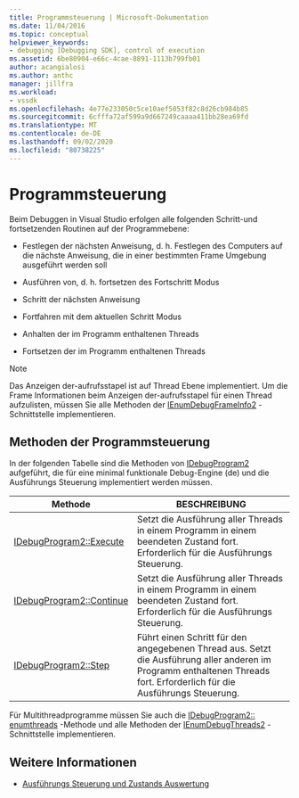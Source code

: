 ```yaml
---
title: Programmsteuerung | Microsoft-Dokumentation
ms.date: 11/04/2016
ms.topic: conceptual
helpviewer_keywords:
- debugging [Debugging SDK], control of execution
ms.assetid: 6be80904-e66c-4cae-8891-1113b799fb01
author: acangialosi
ms.author: anthc
manager: jillfra
ms.workload:
- vssdk
ms.openlocfilehash: 4e77e233050c5ce10aef5053f82c8d26cb984b85
ms.sourcegitcommit: 6cfffa72af599a9d667249caaaa411bb28ea69fd
ms.translationtype: MT
ms.contentlocale: de-DE
ms.lasthandoff: 09/02/2020
ms.locfileid: "80738225"
---
```

# <a name="program-control"></a>Programmsteuerung
Beim Debuggen in Visual Studio erfolgen alle folgenden Schritt-und fortsetzenden Routinen auf der Programmebene:

- Festlegen der nächsten Anweisung, d. h. Festlegen des Computers auf die nächste Anweisung, die in einer bestimmten Frame Umgebung ausgeführt werden soll

- Ausführen von, d. h. fortsetzen des Fortschritt Modus

- Schritt der nächsten Anweisung

- Fortfahren mit dem aktuellen Schritt Modus

- Anhalten der im Programm enthaltenen Threads

- Fortsetzen der im Programm enthaltenen Threads

> [!NOTE]
> Das Anzeigen der-aufrufsstapel ist auf Thread Ebene implementiert. Um die Frame Informationen beim Anzeigen der-aufrufsstapel für einen Thread aufzulisten, müssen Sie alle Methoden der [IEnumDebugFrameInfo2](../../extensibility/debugger/reference/ienumdebugframeinfo2.md) -Schnittstelle implementieren.

## <a name="methods-of-program-control"></a>Methoden der Programmsteuerung
 In der folgenden Tabelle sind die Methoden von [IDebugProgram2](../../extensibility/debugger/reference/idebugprogram2.md) aufgeführt, die für eine minimal funktionale Debug-Engine (de) und die Ausführungs Steuerung implementiert werden müssen.

|Methode|BESCHREIBUNG|
|------------|-----------------|
|[IDebugProgram2::Execute](../../extensibility/debugger/reference/idebugprogram2-execute.md)|Setzt die Ausführung aller Threads in einem Programm in einem beendeten Zustand fort. Erforderlich für die Ausführungs Steuerung.|
|[IDebugProgram2::Continue](../../extensibility/debugger/reference/idebugprogram2-continue.md)|Setzt die Ausführung aller Threads in einem Programm in einem beendeten Zustand fort. Erforderlich für die Ausführungs Steuerung.|
|[IDebugProgram2::Step](../../extensibility/debugger/reference/idebugprogram2-step.md)|Führt einen Schritt für den angegebenen Thread aus. Setzt die Ausführung aller anderen im Programm enthaltenen Threads fort. Erforderlich für die Ausführungs Steuerung.|

 Für Multithreadprogramme müssen Sie auch die [IDebugProgram2:: enumthreads](../../extensibility/debugger/reference/idebugprogram2-enumthreads.md) -Methode und alle Methoden der [IEnumDebugThreads2](../../extensibility/debugger/reference/ienumdebugthreads2.md) -Schnittstelle implementieren.

## <a name="see-also"></a>Weitere Informationen
- [Ausführungs Steuerung und Zustands Auswertung](../../extensibility/debugger/execution-control-and-state-evaluation.md)
